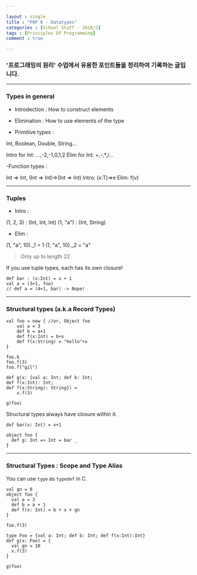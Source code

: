 ```yaml
---

layout : single
title : "POP 6 - Datatypes"
categories : [School Stuff - 2018/2]
tags : [Principles Of Programming]
comment : true

---
```


### '프로그래밍의 원리' 수업에서 유용한 포인트들을 정리하여 기록하는 글입니다.

---

### Types in general

- Introdection : How to construct elements

- Elimination : How to use elements of the type

- Primitive types :

Int, Boolean, Double, String...

Intro for Int: ...,-2,-1,0,1,2
Elim for Int: +,-,*,/...


-Function types :

Int => Int, (Int => Int)=>(Int => Int)
Intro: (x:T)=>e
Elim: f(v)


---

### Tuples

- Intro :

(1, 2, 3) : (Int, Int, Int)
(1, "a") : (Int, String)

- Elim :

(1, "a", 10)._1 = 1
(1, "a", 10)._2 = "a"

> Only up to length 22

If you use tuple types, each has its own closure!

~~~
def bar : (x:Int) = x + 1
val a = (3+1, foo)
// def a = (4+1, bar) -> Nope!
~~~


---

### Structural types (a.k.a Record Types)

~~~
val foo = new { //or, Object foo
    val a = 3
    def b = a+1
    def f(x:Int) = b+x
    def f(x:String) = "hello"+x
}

foo.b
foo.f(3)
foo.f("gil")

def g(x: {val a: Int; def b: Int;
def f(x:Int): Int;
def f(x:String): String}) =
    x.f(3)

g(foo)
~~~

Structural types always have closure within it.

~~~
def bar(x: Int) = x+1

object foo {
  def g: Int => Int = bar _
}
~~~

---

### Structural Types : Scope and Type Alias

You can use `type` as `typedef` in C.

~~~
val gn = 0
object foo {
  val a = 3
  def b = a + 1
  def f(x: Int) = b + x + gn
}

foo.f(3)

type Foo = {val a: Int; def b: Int; def f(x:Int):Int}
def g(x: Foo) = {
  val gn = 10
  x.f(3)
}

g(foo)
~~~














































